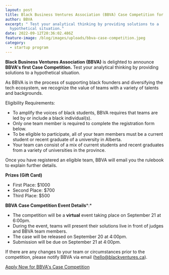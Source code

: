 ```yaml
---
layout: post
title: Black Business Ventures Association (BBVA) Case Competition for Black Founders.
author: BBVA
excerpt: " Test your analytical thinking by providing solutions to a
  hypothetical situation."
date: 2022-09-12T20:36:02.486Z
feature-image: /blog/images/uploads/bbva-case-competition.jpeg
category:
  - startup program
---
```

**Black Business Ventures Association (BBVA)** is delighted to announce **BBVA's first Case Competition.** Test your analytical thinking by providing solutions to a hypothetical situation.

As BBVA is in the process of supporting black founders and diversifying the tech ecosystem, we recognize the value of teams with a variety of talents and backgrounds. 

E﻿ligibility Requirements:

* To amplify the voices of black students, BBVA requires that teams are led by or include a black individual(s). 
* Only one team member is required to complete the registration form below. 
* To be eligible to participate, all of your team members must be a current student or recent graduate of a university in Alberta.
* Your team can consist of a mix of current students and recent graduates from a variety of universities in the province.

Once you have registered an eligible team, BBVA will email you the rulebook to explain further details. 

**Prizes (Gift Card)**

* First Place: $1000 
* Second Place: $700
* Third Place: $500

<!--EndFragment-->

**BBVA Case Competition Event Details***:* 

* The competition will be a **virtual** event taking place on September 21 at 6:00pm. 
* During the event, teams will present their solutions live in front of judges and BBVA team members.  
* The case will be released on September 20 at 4:00pm.
* Submission will be due on September 21 at 4:00pm. 

If there are any changes to your team or circumstances prior to the competition, please notify BBVA via email (hello@blackventures.ca).

[A﻿pply Now for BBVA's Case Competition](https://docs.google.com/forms/d/e/1FAIpQLSekOGICn--LsuVj3Kt8GBn9pZVfNCmM1ouE5V3rtWxrxEoY_A/viewform)
